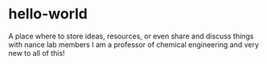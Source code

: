 # hello-world
A place where to store ideas, resources, or even share and discuss things with nance lab members
I am a professor of chemical engineering and very new to all of this! 
